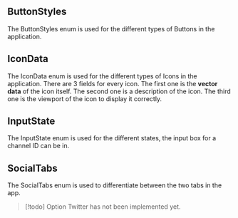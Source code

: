 ## ButtonStyles

The ButtonStyles enum is used for the different types of Buttons in the application.

## IconData

The IconData enum is used for the different types of Icons in the application.
There are 3 fields for every icon.
The first one is the **vector data** of the icon itself.
The second one is a description of the icon.
The third one is the viewport of the icon to display it correctly.

## InputState

The InputState enum is used for the different states, the input box for a channel ID can be in.

## SocialTabs

The SocialTabs enum is used to differentiate between the two tabs in the app.
> [!todo] Option
Twitter has not been implemented yet.

<div style="page-break-after: always;"></div>


